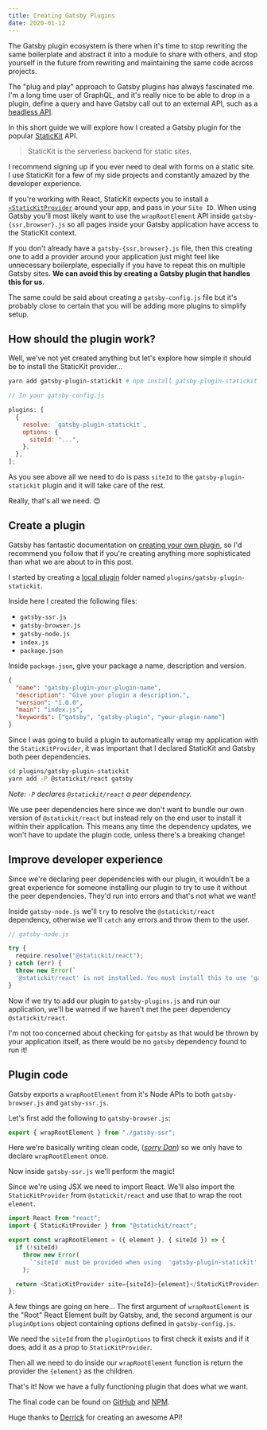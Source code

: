 ```yaml
---
title: Creating Gatsby Plugins
date: 2020-01-12
---
```


The Gatsby plugin ecosystem is there when it's time to stop rewriting the same boilerplate and abstract it into a module to share with others, and stop yourself in the future from rewriting and maintaining the same code across projects.

The "plug and play" approach to Gatsby plugins has always fascinated me. I'm a long time user of GraphQL, and it's really nice to be able to drop in a plugin, define a query and have Gatsby call out to an external API, such as a [headless API](https://graphcms.com).

In this short guide we will explore how I created a Gatsby plugin for the popular [StaticKit](https://statickit.com) API.

> StaticKit is the serverless backend for static sites.

I recommend signing up if you ever need to deal with forms on a static site. I use StaticKit for a few of my side projects and constantly amazed by the developer experience.

If you're working with React, StaticKit expects you to install a [`<StaticKitProvider`](https://statickit.com/docs/react#context) around your app, and pass in your `Site ID`. When using Gatsby you'll most likely want to use the `wrapRootElement` API inside `gatsby-{ssr,browser}.js` so all pages inside your Gatsby application have access to the StaticKit context.

If you don't already have a `gatsby-{ssr,browser}.js` file, then this creating one to add a provider around your application just might feel like unnecessary boilerplate, especially if you have to repeat this on multiple Gatsby sites. **We can avoid this by creating a Gatsby plugin that handles this for us.**

The same could be said about creating a `gatsby-config.js` file but it's probably close to certain that you will be adding more plugins to simplify setup.

## How should the plugin work?

Well, we've not yet created anything but let's explore how simple it should be to install the StaticKit provider...

```bash
yarn add gatsby-plugin-statickit # npm install gatsby-plugin-statickit
```

```js
// In your gatsby-config.js

plugins: [
  {
    resolve: `gatsby-plugin-statickit`,
    options: {
      siteId: "...",
    },
  },
];
```

As you see above all we need to do is pass `siteId` to the `gatsby-plugin-statickit` plugin and it will take care of the rest.

Really, that's all we need. 😍

## Create a plugin

Gatsby has fantastic documentation on [creating your own plugin](https://www.gatsbyjs.org/docs/creating-plugins/), so I'd recommend you follow that if you're creating anything more sophisticated than what we are about to in this post.

I started by creating a [local plugin](https://www.gatsbyjs.org/docs/creating-a-local-plugin/) folder named `plugins/gatsby-plugin-statickit`.

Inside here I created the following files:

- `gatsby-ssr.js`
- `gatsby-browser.js`
- `gatsby-node.js`
- `index.js`
- `package.json`

Inside `package.json`, give your package a name, description and version.

```json
{
  "name": "gatsby-plugin-your-plugin-name",
  "description": "Give your plugin a description.",
  "version": "1.0.0",
  "main": "index.js",
  "keywords": ["gatsby", "gatsby-plugin", "your-plugin-name"]
}
```

Since I was going to build a plugin to automatically wrap my application with the `StaticKitProvider`, it was important that I declared StaticKit and Gatsby both peer dependencies.

```bash
cd plugins/gatsby-plugin-statickit
yarn add -P @statickit/react gatsby
```

_Note: `-P` declares `@statickit/react` a peer dependency._

We use peer dependencies here since we don't want to bundle our own version of `@statickit/react` but instead rely on the end user to install it within their application. This means any time the dependency updates, we won't have to update the plugin code, unless there's a breaking change!

## Improve developer experience

Since we're declaring peer dependencies with our plugin, it wouldn't be a great experience for someone installing our plugin to try to use it without the peer dependencies. They'd run into errors and that's not what we want!

Inside `gatsby-node.js` we'll `try` to resolve the `@statickit/react` dependency, otherwise we'll `catch` any errors and throw them to the user.

```js
// gatsby-node.js

try {
  require.resolve("@statickit/react");
} catch (err) {
  throw new Error(`
  '@statickit/react' is not installed. You must install this to use 'gatsby-plugin-statickit'`);
}
```

Now if we try to add our plugin to `gatsby-plugins.js` and run our application, we'll be warned if we haven't met the peer dependency `@statickit/react`.

I'm not too concerned about checking for `gatsby` as that would be thrown by your application itself, as there would be no `gatsby` dependency found to run it!

## Plugin code

Gatsby exports a `wrapRootElement` from it's Node APIs to both `gatsby-browser.js` and `gatsby-ssr.js`.

Let's first add the following to `gatsby-browser.js`:

```js
export { wrapRootElement } from "./gatsby-ssr";
```

Here we're basically writing clean code, ([_sorry Dan_](https://twitter.com/dan_abramov/status/1130951861123657730?lang=en)) so we only have to declare `wrapRootElement` once.

Now inside `gatsby-ssr.js` we'll perform the magic!

Since we're using JSX we need to import React. We'll also import the `StaticKitProvider` from `@statickit/react` and use that to wrap the root `element`.

```js
import React from "react";
import { StaticKitProvider } from "@statickit/react";

export const wrapRootElement = ({ element }, { siteId }) => {
  if (!siteId)
    throw new Error(
      `'siteId' must be provided when using  'gatsby-plugin-statickit' `
    );

  return <StaticKitProvider site={siteId}>{element}</StaticKitProvider>;
};
```

A few things are going on here... The first argument of `wrapRootElement` is the "Root" React Element built by Gatsby, and, the second argument is our `pluginOptions` object containing options defined in `gatsby-config.js`.

We need the `siteId` from the `pluginOptions` to first check it exists and if it does, add it as a prop to `StaticKitProvider`.

Then all we need to do inside our `wrapRootElement` function is return the provider the `{element}` as the children.

That's it! Now we have a fully functioning plugin that does what we want.

The final code can be found on [GitHub](https://github.com/notrab/gatsby-plugin-statickit) and [NPM](https://www.npmjs.com/package/gatsby-plugin-statickit).

Huge thanks to [Derrick](https://www.derrickreimer.com/) for creating an awesome API!
